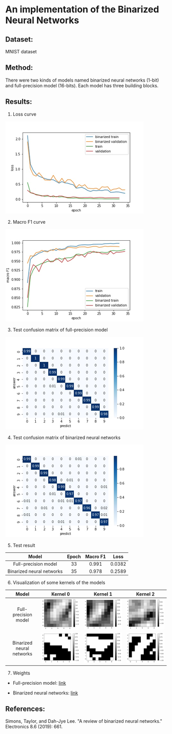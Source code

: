 # An implementation of the Binarized Neural Networks

## Dataset:
MNIST dataset
## Method:
There were two kinds of models named binarized neural networks (1-bit) and full-precision model (16-bits). Each model has three building blocks.    
## Results:
1. Loss curve

![loss](https://github.com/grassking100/bnn/blob/9394d46f364604f14286853d43f1360345731fb8/resource/loss.jpeg)

2. Macro F1 curve

![macro_f1](https://github.com/grassking100/bnn/blob/9394d46f364604f14286853d43f1360345731fb8/resource/macro_f1.jpeg)

3. Test confusion matrix of full-precision model 

![full_confusion](https://github.com/grassking100/bnn/blob/9394d46f364604f14286853d43f1360345731fb8/resource/test_full_confusion_matrix.jpeg)

4. Test confusion matrix of binarized neural networks

![binary_confusion](https://github.com/grassking100/bnn/blob/9394d46f364604f14286853d43f1360345731fb8/resource/test_binary_confusion_matrix.jpeg)

5. Test result

|Model|Epoch|Macro F1|Loss|
|:---:|:---:|:------:|:--:|
|Full-precision model|33|0.991|0.0382|
|Binarized neural networks|35|0.978|0.2589

6. Visualization of some kernels of the models

|Model|Kernel 0|Kernel 1|Kernel 2|
|:---:|:--:|:---:|:------:|
|Full-precision model|![f0](https://github.com/grassking100/bnn/blob/9394d46f364604f14286853d43f1360345731fb8/resource/full_0.jpeg)|![f1](https://github.com/grassking100/bnn/blob/9394d46f364604f14286853d43f1360345731fb8/resource/full_1.jpeg)|![f2](https://github.com/grassking100/bnn/blob/9394d46f364604f14286853d43f1360345731fb8/resource/full_2.jpeg)
|Binarized neural networks|![b0](https://github.com/grassking100/bnn/blob/9394d46f364604f14286853d43f1360345731fb8/resource/binary_0.jpeg)|![b1](https://github.com/grassking100/bnn/blob/9394d46f364604f14286853d43f1360345731fb8/resource/binary_1.jpeg)|![b2](https://github.com/grassking100/bnn/blob/9394d46f364604f14286853d43f1360345731fb8/resource/binary_2.jpeg)

7. Weights

- Full-precision model: [link](https://github.com/grassking100/bnn/blob/9394d46f364604f14286853d43f1360345731fb8/resource/full_model.pth)

- Binarized neural networks: [link](https://github.com/grassking100/bnn/blob/9394d46f364604f14286853d43f1360345731fb8/resource/binary_model.pth)

## References:
Simons, Taylor, and Dah-Jye Lee. "A review of binarized neural networks." Electronics 8.6 (2019): 661.
